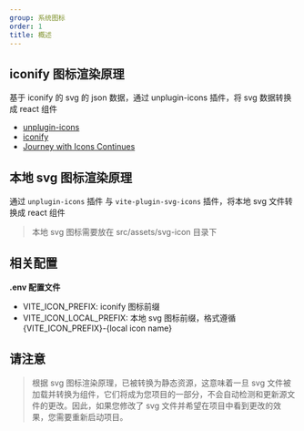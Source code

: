 ```yaml
---
group: 系统图标
order: 1
title: 概述
---
```


## iconify 图标渲染原理

基于 iconify 的 svg 的 json 数据，通过 unplugin-icons 插件，将 svg 数据转换成 react 组件

- [unplugin-icons](https://github.com/antfu/unplugin-icons)
- [iconify](https://github.com/iconify/iconify)
- [Journey with Icons Continues](https://antfu.me/posts/journey-with-icons-continues)

## 本地 svg 图标渲染原理

通过 `unplugin-icons` 插件 与 `vite-plugin-svg-icons` 插件，将本地 svg 文件转换成 react 组件

> 本地 svg 图标需要放在 src/assets/svg-icon 目录下

## 相关配置

**.env 配置文件**

- VITE_ICON_PREFIX: iconify 图标前缀
- VITE_ICON_LOCAL_PREFIX: 本地 svg 图标前缀，格式遵循 {VITE_ICON_PREFIX}-{local icon name}

## 请注意

>根据 svg 图标渲染原理，已被转换为静态资源，这意味着一旦 svg 文件被加载并转换为组件，它们将成为您项目的一部分，不会自动检测和更新源文件的更改。因此，如果您修改了 svg 文件并希望在项目中看到更改的效果，您需要重新启动项目。
